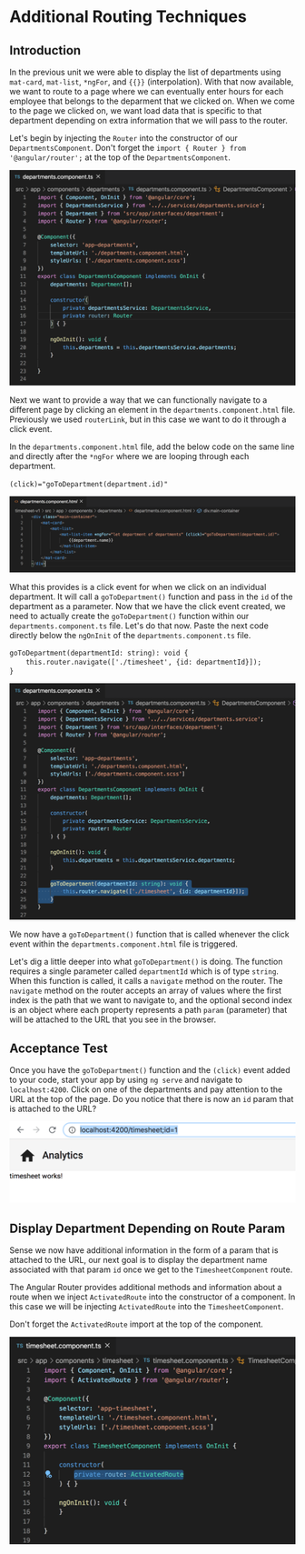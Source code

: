 # Additional Routing Techniques

## Introduction
In the previous unit we were able to display the list of departments using `mat-card`, `mat-list`, `*ngFor`, and `{{}}` (interpolation). With that now available, we want to route to a page where we can eventually enter hours for each employee that belongs to the deparment that we clicked on. When we come to the page we clicked on, we want load data that is specific to that department depending on extra information that we will pass to the router.

Let's begin by injecting the `Router` into the constructor of our `DepartmentsComponent`. Don't forget the `import { Router } from '@angular/router';` at the top of the `DepartmentsComponent`.

![](img/router_injection.png)

Next we want to provide a way that we can functionally navigate to a different page by clicking an element in the `departments.component.html` file. Previously we used `routerLink`, but in this case we want to do it through a click event.

In the `departments.component.html` file, add the below code on the same line and directly after the `*ngFor` where we are looping through each department.

`(click)="goToDepartment(department.id)"`

![](img/click_event_html.png)

What this provides is a click event for when we click on an individual department. It will call a `goToDepartment()` function and pass in the `id` of the department as a parameter. Now that we have the click event created, we need to actually create the `goToDepartment()` function within our `departments.component.ts` file. Let's do that now. Paste the next code directly below the `ngOnInit` of the `departments.component.ts` file.

```
goToDepartment(departmentId: string): void {
    this.router.navigate(['./timesheet', {id: departmentId}]);
}
```

![](img/click_event_ts.png)

We now have a `goToDepartment()` function that is called whenever the click event within the `departments.component.html` file is triggered.

Let's dig a little deeper into what `goToDepartment()` is doing. The function requires a single parameter called `departmentId` which is of type `string`. When this function is called, it calls a `navigate` method on the router. The `navigate` method on the router accepts an array of values where the first index is the path that we want to navigate to, and the optional second index is an object where each property represents a path `param` (parameter) that will be attached to the URL that you see in the browser.

## Acceptance Test

Once you have the `goToDepartment()` function and the `(click)` event added to your code, start your app by using `ng serve` and navigate to `localhost:4200`. Click on one of the departments and pay attention to the URL at the top of the page. Do you notice that there is now an `id` param that is attached to the URL?

![](img/url_param.png)


## Display Department Depending on Route Param

Sense we now have additional information in the form of a param that is attached to the URL, our next goal is to display the department name associated with that param `id` once we get to the `TimesheetComponent` route.

The Angular Router provides additional methods and information about a route when we inject `ActivatedRoute` into the constructor of a component. In this case we will be injecting `ActivatedRoute` into the `TimesheetComponent`.

Don't forget the `ActivatedRoute` import at the top of the component.

![](img/activated_route.png)

